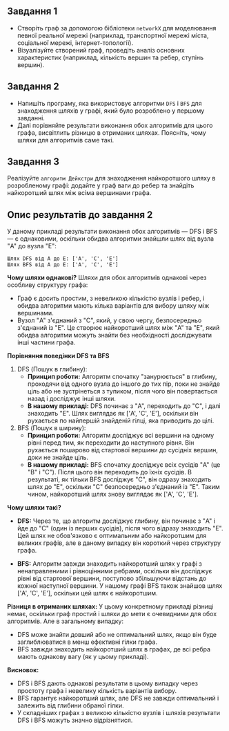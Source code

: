 ## Завдання 1

- Створіть граф за допомогою бібліотеки `networkX` для моделювання певної реальної мережі (наприклад, транспортної мережі міста, соціальної мережі, інтернет-топології).
- Візуалізуйте створений граф, проведіть аналіз основних характеристик (наприклад, кількість вершин та ребер, ступінь вершин).

## Завдання 2

- Напишіть програму, яка використовує алгоритми `DFS` і `BFS` для знаходження шляхів у графі, який було розроблено у першому завданні.
- Далі порівняйте результати виконання обох алгоритмів для цього графа, висвітлить різницю в отриманих шляхах. Поясніть, чому шляхи для алгоритмів саме такі.

## Завдання 3

Реалізуйте `алгоритм Дейкстри` для знаходження найкоротшого шляху в розробленому графі: додайте у граф ваги до ребер та знайдіть найкоротший шлях між всіма вершинами графа.

## Опис результатів до завдання 2

У даному прикладі результати виконання обох алгоритмів — DFS і BFS — є однаковими, оскільки обидва алгоритми знайшли шлях від вузла "A" до вузла "E":

```
Шлях DFS від A до E: ['A', 'C', 'E']
Шлях BFS від A до E: ['A', 'C', 'E']
```

**Чому шляхи однакові?**
Шляхи для обох алгоритмів однакові через особливу структуру графа:

- Граф є досить простим, з невеликою кількістю вузлів і ребер, і обидва алгоритми мають кілька варіантів для вибору шляху між вершинами.
- Вузол "A" з'єднаний з "C", який, у свою чергу, безпосередньо з'єднаний із "E". Це створює найкоротший шлях між "A" та "E", який обидва алгоритми можуть знайти без необхідності досліджувати інші частини графа.

**Порівняння поведінки DFS та BFS**

1. DFS (Пошук в глибину):
   - **Принцип роботи:** Алгоритм спочатку "занурюється" в глибину, проходячи від одного вузла до іншого до тих пір, поки не знайде ціль або не зустрінеться з тупиком, після чого він повертається назад і досліджує інші шляхи.
   - **В нашому прикладі:** DFS починає з "A", переходить до "C", і далі знаходить "E". Шлях виглядає як ['A', 'C', 'E'], оскільки він рухається по найпершій знайденій гілці, яка приводить до цілі.
2. BFS (Пошук в ширину):
   - **Принцип роботи:** Алгоритм досліджує всі вершини на одному рівні перед тим, як переходити до наступного рівня. Він рухається пошарово від стартової вершини до сусідніх вершин, доки не знайде ціль.
   - **В нашому прикладі:** BFS спочатку досліджує всіх сусідів "A" (це "B" і "C"). Після цього він переходить до їхніх сусідів. В результаті, як тільки BFS досліджує "C", він одразу знаходить шлях до "E", оскільки "C" безпосередньо з'єднаний із "E". Таким чином, найкоротший шлях знову виглядає як ['A', 'C', 'E'].

**Чому шляхи такі?**

- **DFS:** Через те, що алгоритм досліджує глибину, він починає з "A" і йде до "C" (один із перших сусідів), після чого відразу знаходить "E". Цей шлях не обов'язково є оптимальним або найкоротшим для великих графів, але в даному випадку він короткий через структуру графа.

- **BFS:** Алгоритм завжди знаходить найкоротший шлях у графі з ненаправленими і рівноцінними ребрами, оскільки він досліджує рівні від стартової вершини, поступово збільшуючи відстань до кожної наступної вершини. У нашому графі BFS також знайшов шлях ['A', 'C', 'E'], оскільки цей шлях є найкоротшим.

**Різниця в отриманих шляхах:**
У цьому конкретному прикладі різниці немає, оскільки граф простий і шляхи до мети є очевидними для обох алгоритмів. Але в загальному випадку:

- DFS може знайти довший або не оптимальний шлях, якщо він буде заглиблюватися в менш ефективні гілки графа.
- BFS завжди знаходить найкоротший шлях в графах, де всі ребра мають однакову вагу (як у цьому прикладі).

**Висновок:**

- DFS і BFS дають однакові результати в цьому випадку через простоту графа і невелику кількість варіантів вибору.
- BFS гарантує найкоротший шлях, але DFS не завжди оптимальний і залежить від глибини обраної гілки.
- У складніших графах з великою кількістю вузлів і шляхів результати DFS і BFS можуть значно відрізнятися.
